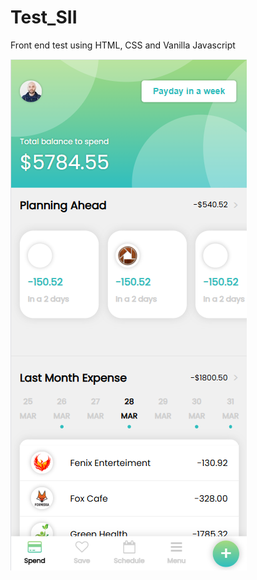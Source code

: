 # Test_SII
Front end test using HTML, CSS and Vanilla Javascript

![Alt text](Screenshots/Screenshot-1.png)
